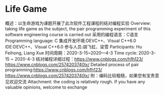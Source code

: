 # Life Game
概述：以生命游戏为课题开展了此次软件工程课程的结对编程实验
Overview: taking life game as the subject, the pair programming experiment of this software engineering course is carried out
采用的编程语言：C语言
Programming language: C
集成开发环境:DEVC++、Visual C++6.0
IDE:DEVC++、Visual C++6.0
参与人员:胡飞虹、梁雪
Participants: Hu Feihong, Liang Xue
时间周期：2020-3-15~2020—4-3
Time cycle: 2020-3-15 ~ 2020-4-3
结对编程详细过程：https://www.cnblogs.com/hfh123/   https://www.cnblogs.com/2574203740lx/
Detailed process of pair programming:https://www.cnblogs.com/hfh123/   https://www.cnblogs.com/2574203740lx/
附：编码比较粗糙，如果您有宝贵意见欢迎交流
Attachment: the coding is relatively rough. If you have any valuable opinions, welcome to exchange
